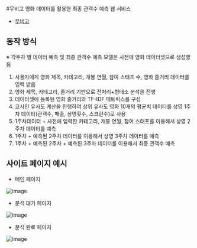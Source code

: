 #무비고
영화 데이터를 활용한 최종 관객수 예측 웹 서비스

- [무비고](http://moobigo.xyz)

## 동작 방식
※ 각주차 별 데이터 예측 및 최종 관객수 예측 모델은 사전에 영화 데이터셋으로 생성했음
1. 사용자에게 영화 제목, 카테고리, 개봉 연월, 참여 스태프 수, 영화 줄거리 데이터를 입력 받음
2. 영화 제목, 카테고리, 줄거리 기반으로 전처리+형태소 분석을 진행
3. 데이터셋에 등록된 영화 줄거리와 TF-IDF 매트릭스를 구성
4. 코사인 유사도 계산을 진행하여 상위 유사도 영화 10개의 평균치 데이터를 상영 1주차 데이터(관객수, 매출, 상영횟수, 스크린수)로 사용
5. 1주차데이터 + 사전에 입력한 카테고리, 개봉 연월, 참여 스태프를 이용해서 상영 2주차 데이터를 예측
6. 1주차 + 예측된 2주차 데이터를 이용해서 상영 3주차 데이터를 예측
7. 1주차 + 예측된 2주차 + 예측된 3주차 데이터를 이용해서 최종 관객수 예측


## 사이트 페이지 예시 
- 메인 페이지

![image](https://user-images.githubusercontent.com/12808575/173265905-92a6b4fd-c1ab-4b8c-b84b-81dca0267583.png)

- 분석 대기 페이지

![image](https://user-images.githubusercontent.com/12808575/173265991-523ce678-9d2e-4f6f-bd36-8b3619fe2400.png)

- 분석 완료 페이지

![image](https://user-images.githubusercontent.com/12808575/173266039-0328aaa3-e66f-477a-9d06-41b654715c9c.png)
